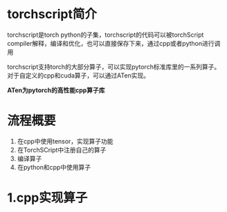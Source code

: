 <!--
 * @Author: lexcalibur
 * @Date: 2021-12-10 09:40:29
 * @LastEditors: lexcaliburr
 * @LastEditTime: 2021-12-10 09:51:57
-->

# torchscript简介
torchscript是torch python的子集，torchscript的代码可以被torchScript compiler解释，编译和优化，也可以直接保存下来，通过cpp或者python进行调用

torchscript支持torch的大部分算子，可以实现pytorch标准库里的一系列算子。对于自定义的cpp和cuda算子，可以通过ATen实现。

**ATen为pytorch的高性能cpp算子库**

# 流程概要
1. 在cpp中使用tensor，实现算子功能
2. 在TorchSCript中注册自己的算子
3. 编译算子
4. 在python和cpp中使用算子

# 1.cpp实现算子

